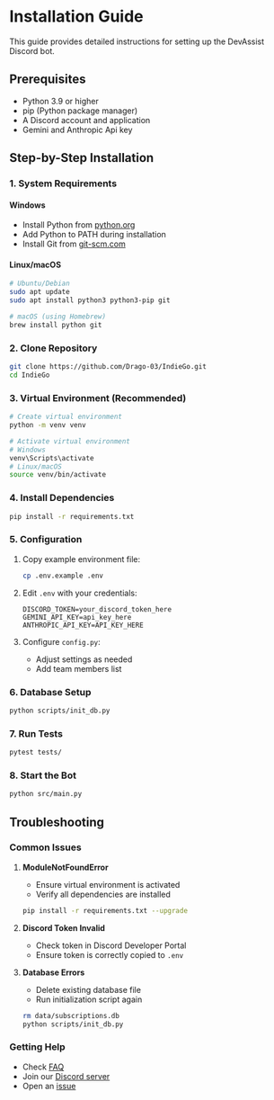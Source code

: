 # Installation Guide

This guide provides detailed instructions for setting up the DevAssist Discord bot.

## Prerequisites

- Python 3.9 or higher
- pip (Python package manager)
- A Discord account and application
- Gemini and Anthropic Api key

## Step-by-Step Installation

### 1. System Requirements

#### Windows
- Install Python from [python.org](https://python.org)
- Add Python to PATH during installation
- Install Git from [git-scm.com](https://git-scm.com)

#### Linux/macOS
```bash
# Ubuntu/Debian
sudo apt update
sudo apt install python3 python3-pip git

# macOS (using Homebrew)
brew install python git
```

### 2. Clone Repository

```bash
git clone https://github.com/Drago-03/IndieGo.git
cd IndieGo
```

### 3. Virtual Environment (Recommended)

```bash
# Create virtual environment
python -m venv venv

# Activate virtual environment
# Windows
venv\Scripts\activate
# Linux/macOS
source venv/bin/activate
```

### 4. Install Dependencies

```bash
pip install -r requirements.txt
```

### 5. Configuration

1. Copy example environment file:
   ```bash
   cp .env.example .env
   ```

2. Edit `.env` with your credentials:
   ```env
   DISCORD_TOKEN=your_discord_token_here
   GEMINI_API_KEY=api_key_here
   ANTHROPIC_API_KEY=API_KEY_HERE
   ```

3. Configure `config.py`:
   - Adjust settings as needed
   - Add team members list

### 6. Database Setup

```bash
python scripts/init_db.py
```

### 7. Run Tests

```bash
pytest tests/
```

### 8. Start the Bot

```bash
python src/main.py
```

## Troubleshooting

### Common Issues

1. **ModuleNotFoundError**
   - Ensure virtual environment is activated
   - Verify all dependencies are installed
   ```bash
   pip install -r requirements.txt --upgrade
   ```

2. **Discord Token Invalid**
   - Check token in Discord Developer Portal
   - Ensure token is correctly copied to `.env`

3. **Database Errors**
   - Delete existing database file
   - Run initialization script again
   ```bash
   rm data/subscriptions.db
   python scripts/init_db.py
   ```

### Getting Help

- Check [FAQ](FAQ.md)
- Join our [Discord server](https://discord.gg/9bPsjgnJ5v)
- Open an [issue](https://github.com/Drago-03/IndieGO/issues)